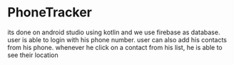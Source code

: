 # PhoneTracker
 its done on android studio using kotlin and we use firebase as database. user is able to login with his phone number. user can also add his contacts from his phone. whenever he click on a contact from his list, he is able to see their location
